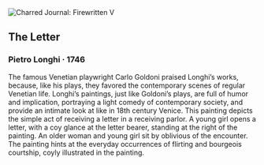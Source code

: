 <div class="artwork-of-the-day">
  <div class="container">
    <div class="img-wrapper">
      <img
        src="https://uploads3.wikiart.org/images/pietro-longhi/the-letter.jpg"
        alt="Charred Journal: Firewritten V" />
    </div>
    <div class="artwork-detail">
      <div class="artwork-origin"> 
        <h2 class="artwork-name">The Letter</h2>
        <h3 class="artist">
          Pietro Longhi
                    ·  1746
        </h3>
      </div>
      <p class="description">
        <span class="artwork-description-text ng-binding" ng-bind-html="viewModel.ArtworkOfTheDay.Description | unsafe">The famous Venetian playwright Carlo Goldoni praised Longhi’s works, because, like his plays, they favored the contemporary scenes of regular Venetian life. Longhi’s paintings, just like Goldoni’s plays, are full of humor and implication, portraying a light comedy of contemporary society, and provide an intimate look at like in 18th century Venice. This painting depicts the simple act of receiving a letter in a receiving parlor. A young girl opens a letter, with a coy glance at the letter bearer, standing at the right of the painting. An older woman and young girl sit by oblivious of the encounter. The painting hints at the everyday occurrences of flirting and bourgeois courtship, coyly illustrated in the painting. </span>
                        <div class="text-shadow-container" ng-show="showShadow" style=""></div>
      </p>
    </div>
  </div>

</div>
